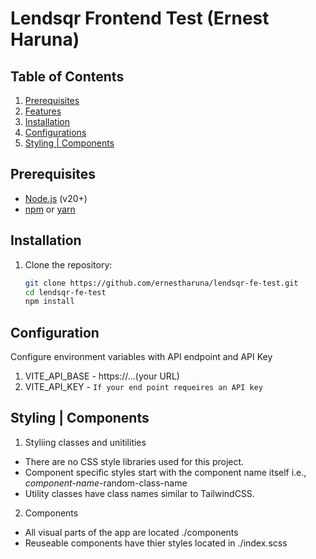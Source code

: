 # Lendsqr Frontend Test (Ernest Haruna)

## Table of Contents
1. [Prerequisites](#prerequisites)
2. [Features](#features)
3. [Installation](#installation)
4. [Configurations](#configurations)
5. [Styling | Components](#stylings-components)

## Prerequisites
- [Node.js](https://nodejs.org/) (v20+)
- [npm](https://www.npmjs.com/) or [yarn](https://yarnpkg.com/)

## Installation
1. Clone the repository:
   ```sh
   git clone https://github.com/ernestharuna/lendsqr-fe-test.git
   cd lendsqr-fe-test
   npm install

## Configuration
Configure environment variables with API endpoint and API Key
1. VITE_API_BASE - https://...(your URL)
2. VITE_API_KEY - `If your end point requeires an API key`

## Styling | Components
1. Styliing classes and unitilities
- There are no CSS style libraries used for this project. 
- Component specific styles start with the component name itself i.e., *component-name*-random-class-name
- Utility classes have class names similar to TailwindCSS.

2. Components
- All visual parts of the app are located ./components
- Reuseable components have thier styles located in ./index.scss

